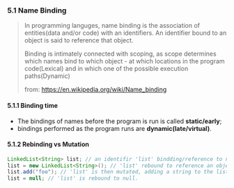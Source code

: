### 5.1 Name Binding

> In programming languges, name binding is the association of entities(data and/or code) with an identifiers. An identifier bound to an object is said to  reference that object.
>
> Binding is intimately connected with scoping, as scope determines which names bind to which object - at which locations in the program code(Lexical) and in which one of the possible execution paths(Dynamic)
>
> from: https://en.wikipedia.org/wiki/Name_binding

#### 5.1.1 Binding time

- The bindings of names before the program is run is called **static/early**;
- bindings performed as the program runs are **dynamic(late/virtual)**.

#### 5.1.2 Rebinding vs Mutation

```java
LinkedList<String> list; // an identifir 'list' bindding/reference to nothing.
list = new LinkedList<String>(); // 'list' rebound to reference an object(a linked list of string). 
list.add("foo"); // 'list' is then mutated, adding a string to the list
list = null; // 'list' is rebound to null.
```
